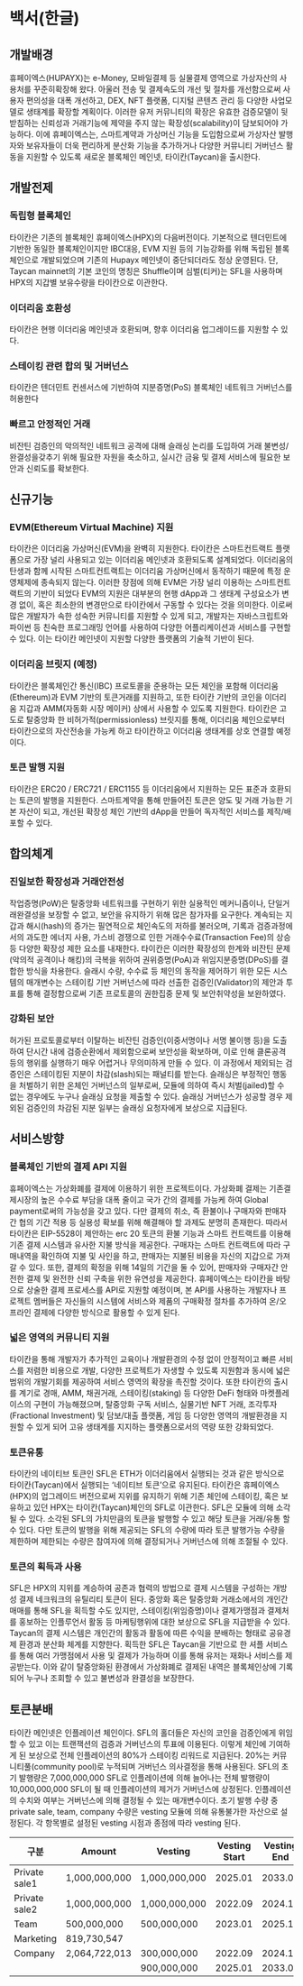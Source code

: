 # 백서(한글)
## 개발배경
휴페이엑스(HUPAYX)는 e-Money, 모바일결제 등 실물결제 영역으로 가상자산의 사용처를 꾸준히확장해 왔다. 아울러 전송 및 결제속도의 개선 및 절차를 개선함으로써 사용자 편의성을 대폭 개선하고, DEX, NFT 플랫폼, 디지털 콘텐츠 관리 등 다양한 사업모델로 생태계를 확장할 계획이다.
이러한 유저 커뮤니티의 확장은 유효한 검증모델이 뒷받침하는 신뢰성과 거래기능에 제약을 주지 않는 확장성(scalability)이 담보되어야 가능하다. 이에 휴페이엑스는, 스마트계약과 가상머신 기능을 도입함으로써 가상자산 발행자와 보유자들이 더욱 편리하게 분산화 기능을 추가하거나 다양한 커뮤니티 거버넌스 활동을 지원할 수 있도록 새로운 블록체인 메인넷, 타이칸(Taycan)을 출시한다.


## 개발전제
### 독립형 블록체인
타이칸은 기존의 블록체인 휴페이엑스(HPX)의 다음버전이다. 기본적으로 텐더민트에 기반한 동일한 블록체인이지만 IBC대응, EVM 지원 등의 기능강화를 위해 독립된 블록체인으로 개발되었으며 기존의 Hupayx 메인넷이 중단되더라도 정상 운영된다. 단, Taycan mainnet의 기본 코인의 명칭은 Shuffle이며 심벌(티커)는 SFL을 사용하며 HPX의 지갑별 보유수량을 타이칸으로 이관한다.

### 이더리움 호환성
타이칸은 현행 이더리움 메인넷과 호환되며, 향후 이더리움 업그레이드를 지원할 수 있다.

### 스테이킹 관련 합의 및 거버넌스
타이칸은 텐더민트 컨센서스에 기반하여 지분증명(PoS) 블록체인 네트워크 거버넌스를 허용한다

### 빠르고 안정적인 거래
비잔틴 검증인의 악의적인 네트워크 공격에 대해 슬래싱 논리를 도입하여 거래 불변성/완결성을갖추기 위해 필요한 자원을 축소하고, 실시간 금융 및 결제 서비스에 필요한 보안과 신뢰도를 확보한다.

## 신규기능
### EVM(Ethereum Virtual Machine) 지원
타이칸은 이더리움 가상머신(EVM)을 완벽히 지원한다. 타이칸은 스마트컨트랙트 플랫폼으로 가장 널리 사용되고 있는 이더리움 메인넷과 호환되도록 설계되었다. 이더리움의 탄생과 함께 시작된 스마트컨트랙트는 이더리움 가상머신에서 동작하기 때문에 특정 운영체제에 종속되지 않는다. 이러한 장점에 의해 EVM은 가장 널리 이용하는 스마트컨트랙트의 기반이 되었다
EVM의 지원은 대부분의 현행 dApp과 그 생태계 구성요소가 변경 없이, 혹은 최소한의 변경만으로 타이칸에서 구동할 수 있다는 것을 의미한다. 이로써 많은 개발자가 속한 성숙한 커뮤니티를 지원할 수 있게 되고, 개발자는 자바스크립트와 파이썬 등 친숙한 프로그래밍 언어를 사용하여 다양한 어플리케이션과 서비스를 구현할 수 있다. 이는 타이칸 메인넷이 지원할 다양한 플랫폼의 기술적 기반이 된다.


### 이더리움 브릿지 (예정)
 타이칸은 블록체인간 통신(IBC) 프로토콜을 준용하는 모든 체인을 포함해 이더리움(Ethereum)과 EVM 기반의 토큰거래를 지원하고, 또한 타이칸 기반의 코인을 이더리움 지갑과 AMM(자동화 시장 메이커) 상에서 사용할 수 있도록 지원한다. 타이칸은 고도로 탈중앙화 한 비허가적(permissionless) 브릿지를 통해, 이더리움 체인으로부터 타이칸으로의 자산전송을 가능케 하고 타이칸하고 이더리움 생태계를 상호 연결할 예정이다. 

### 토큰 발행 지원
타이칸은 ERC20 / ERC721 / ERC1155 등 이더리움에서 지원하는 모든 표준과 호환되는 토큰의 발행을 지원한다. 스마트계약을 통해 만들어진 토큰은 양도 및 거래 가능한 기본 자산이 되고, 개선된 확장성 체인 기반의 dApp을 만들어 독자적인 서비스를 제작/배포할 수 있다. 

## 합의체계
### 진일보한 확장성과 거래안전성
작업증명(PoW)은 탈중앙화 네트워크를 구현하기 위한 실용적인 메커니즘이나, 단일거래완결성을 보장할 수 없고, 보안을 유지하기 위해 많은 참가자를 요구한다. 계속되는 지갑과 해시(hash)의 증가는 필연적으로 체인속도의 저하를 불러오며, 기록과 검증과정에서의 과도한 에너지 사용, 가스비 경쟁으로 인한 거래수수료(Transaction Fee)의 상승 등 다양한 확장성 제한 요소를 내재한다.
타이칸은 이러한 확장성의 한계와 비잔틴 문제(악의적 공격이나 해킹)의 극복을 위하여 권위증명(PoA)과 위임지분증명(DPoS)를 결합한 방식을 차용한다. 슬래시 수량, 수수료 등 체인의 동작을 제어하기 위한 모든 시스템의 매개변수는 스테이킹 기반 거버넌스에 따라 선출한 검증인(Validator)의 제안과 투표를 통해 결정함으로써 기존 프로토콜의 권한집중 문제 및 보안취약성을 보완하였다.


### 강화된 보안
허가된 프로토콜로부터 이탈하는 비잔틴 검증인(이중서명이나 서명 불이행 등)을 도출하여 단시간 내에 검증순환에서 제외함으로써 보안성을 확보하며, 이로 인해 클론공격 등의 행위를 실행하기 매우 어렵거나 무의미하게 만들 수 있다. 이 과정에서 제외되는 검증인은 스테이킹된 지분이 차감(slash)되는 패널티를 받는다. 슬래싱은 부정적인 행동을 처벌하기 위한 온체인 거버넌스의 일부로써, 모듈에 의하여 즉시 처벌(jailed)할 수 없는 경우에도 누구나 슬래싱 요청을 제출할 수 있다. 슬래싱 거버넌스가 성공할 경우 제외된 검증인의 차감된 지분 일부는 슬래싱 요청자에게 보상으로 지급된다.

## 서비스방향
### 블록체인 기반의 결제 API 지원
휴페이엑스는 가상화폐를 결제에 이용하기 위한 프로젝트이다. 가상화폐 결제는 기존결제시장의 높은 수수료 부담을 대폭 줄이고 국가 간의 결제를 가능케 하여 Global payment로써의 가능성을 갖고 있다. 다만 결제의 취소, 즉 환불이나 구매자와 판매자간 협의 기간 적용 등 실용성 확보를 위해 해결해야 할 과제도 분명히 존재한다. 따라서 타이칸은 EIP-5528이 제안하는 erc 20 토큰의 환불 기능과 스마트 컨트랙트를 이용해 기존 결제 시스템과 유사한 지불 방식을 제공한다. 구매자는 스마트 컨트랙트에 따라 구매내역을 확인하여 지불 및 사인을 하고, 판매자는 지불된 비용을 자신의 지갑으로 가져 갈 수 있다. 또한, 결제의 확정을 위해 14일의 기간을 둘 수 있어, 판매자와 구매자간 안전한 결제 및 완전한 신뢰 구축을 위한 유연성을 제공한다. 휴페이엑스는 타이칸을 바탕으로 상술한 결제 프로세스를 API로 지원할 예정이며, 본 API를 사용하는 개발자나 프로젝트 멤버들은 자신들의 시스템에 서비스와 제품의 구매확정 절차를 추가하여 온/오프라인 결제에 다양한 방식으로 활용할 수 있게 된다. 

### 넓은 영역의 커뮤니티 지원
타이칸을 통해 개발자가 추가적인 교육이나 개발환경의 수정 없이 안정적이고 빠른 서비스를 저렴한 비용으로 개발, 다양한 프로젝트가 자생할 수 있도록 지원함과 동시에 넓은 범위의 개발기회를 제공하여 서비스 영역의 확장을 촉진할 것이다. 또한 타이칸의 출시를 계기로 경매, AMM, 채권거래, 스테이킹(staking) 등 다양한 DeFi 형태와 마켓플레이스의 구현이 가능해졌으며, 탈중앙화 구독 서비스, 실물기반 NFT 거래, 조각투자(Fractional Investment) 및 담보/대출 플랫폼, 게임 등 다양한 영역의 개발환경을 지원할 수 있게 되어 고유 생태계를 지지하는 플랫폼으로서의 역량 또한 강화되었다.

### 토큰유통
타이칸의 네이티브 토큰인 SFL은 ETH가 이더리움에서 실행되는 것과 같은 방식으로 타이칸(Taycan)에서 실행되는 ‘네이티브 토큰’으로 유지된다. 타이칸은 휴페이엑스(HPX)의 업그레이드 버전으로써 지위를 유지하기 위해 기존 체인에 스테이킹, 혹은 보유하고 있던 HPX는 타이칸(Taycan)체인의 SFL로 이관한다.
 SFL은 모듈에 의해 소각될 수 있다. 소각된 SFL의 가치만큼의 토큰을 발행할 수 있고 해당 토큰을 거래/유통 할 수 있다. 다만 토큰의 발행을 위해 제공되는 SFL의 수량에 따라 토큰 발행가능 수량을 제한하며 제한되는 수량은 참여자에 의해 결정되거나 거버넌스에 의해 조절될 수 있다.

 ### 토큰의 획득과 사용
 SFL은 HPX의 지위를 계승하여 공존과 협력의 방법으로 결제 시스템을 구성하는 개방성 결제 네크워크의 유틸리티 토큰이 된다. 중앙화 혹은 탈중앙화 거래소에서의 개인간 매매를 통해 SFL을 획득할 수도 있지만, 스테이킹(위임증명)이나 결제가맹점과 결제처를 홍보하는 인플루언서 활동 등 마케팅행위에 대한 보상으로 SFL을 지급받을 수 있다. Taycan의 결제 시스템은 개인간의 활동과 활동에 따른 수익을 분배하는 형태로 공유경제 환경과 분산화 체계를 지향한다.
획득한 SFL은 Taycan을 기반으로 한 셔플 서비스를 통해 여러 가맹점에서 사용 및 결제가 가능하며 이를 통해 유저는 재화나 서비스를 제공받는다. 이와 같이 탈중앙화된 환경에서 가상화폐로 결제된 내역은 블록체인상에 기록되어 누구나 조회할 수 있고 불변성과 완결성을 보장한다.

## 토큰분배
타이칸 메인넷은 인플레이션 체인이다. SFL의 홀더들은 자신의 코인을 검증인에게 위임할 수 있고 이는 트랜잭션의 검증과 거버넌스의 투표에 이용된다. 이렇게 체인에 기여하게 된 보상으로 전체 인플레이션의 80%가 스테이킹 리워드로 지급된다. 20%는 커뮤니티풀(community pool)로 누적되며 거버넌스 의사결정을 통해 사용된다. SFL의 초기 발행량은 7,000,000,000 SFL로 인플레이션에 의해 늘어나는 전체 발행량이 10,000,000,000 SFL이 될 때 인플레이션의 제거가 거버넌스에 상정된다. 인플레이션의 수치와 여부는 거버넌스에 의해 결정될 수 있는 매개변수이다.
초기 발행 수량 중 private sale, team, company 수량은 vesting 모듈에 의해 유통불가한 자산으로 설정된다. 각 항목별로 설정된 vesting 시점과 종점에 따라 vesting 된다.


|구분|Amount|Vesting|Vesting Start|Vesting End|
|------|---|---|---|---|
|Private sale1|1,000,000,000|1,000,000,000|2025.01|2033.04|
|Private sale2|1,000,000,000|1,000,000,000|2022.09|2024.12|
|Team|500,000,000|500,000,000|2023.01|2025.12|
|Marketing|819,730,547|
|Company|2,064,722,013|300,000,000|2022.09|2024.12|
|||900,000,000|2025.01|2033.04|
